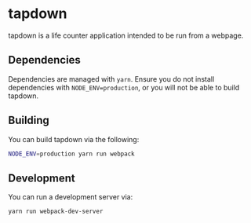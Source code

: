 tapdown
=======

tapdown is a life counter application intended to be run from a webpage.


Dependencies
------------

Dependencies are managed with `yarn`. Ensure you do not install dependencies
with `NODE_ENV=production`, or you will not be able to build tapdown.


Building
--------

You can build tapdown via the following:

```sh
NODE_ENV=production yarn run webpack
```


Development
-----------

You can run a development server via:

```sh
yarn run webpack-dev-server
```
